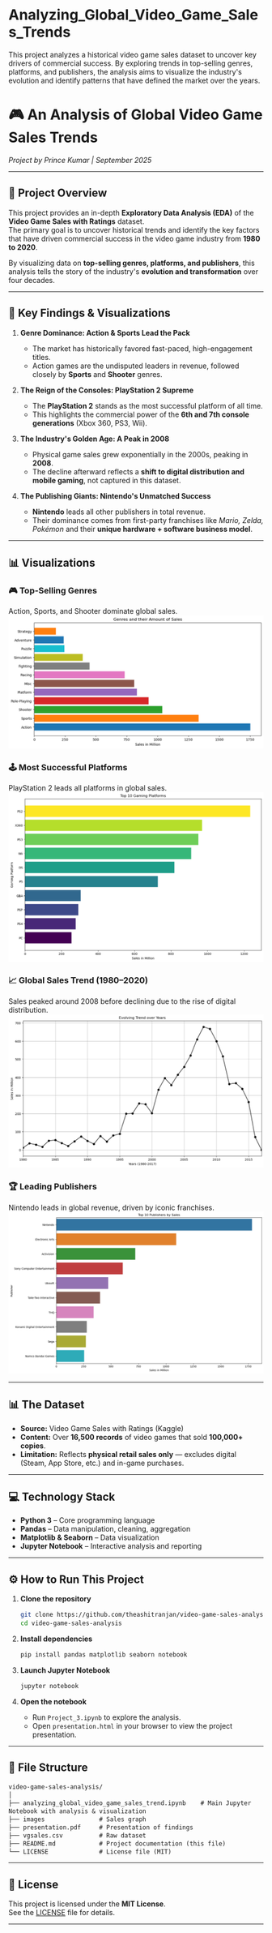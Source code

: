 # Analyzing_Global_Video_Game_Sales_Trends
This project analyzes a historical video game sales dataset to uncover key drivers of commercial success. By exploring trends in top-selling genres, platforms, and publishers, the analysis aims to visualize the industry's evolution and identify patterns that have defined the market over the years.


# 🎮 An Analysis of Global Video Game Sales Trends  
*Project by Prince Kumar | September 2025*  

---

## 📖 Project Overview  
This project provides an in-depth **Exploratory Data Analysis (EDA)** of the **Video Game Sales with Ratings** dataset.  
The primary goal is to uncover historical trends and identify the key factors that have driven commercial success in the video game industry from **1980 to 2020**.  

By visualizing data on **top-selling genres, platforms, and publishers**, this analysis tells the story of the industry's **evolution and transformation** over four decades.  

---

## 🚀 Key Findings & Visualizations  

1. **Genre Dominance: Action & Sports Lead the Pack**  
   - The market has historically favored fast-paced, high-engagement titles.  
   - Action games are the undisputed leaders in revenue, followed closely by **Sports** and **Shooter** genres.  

2. **The Reign of the Consoles: PlayStation 2 Supreme**  
   - The **PlayStation 2** stands as the most successful platform of all time.  
   - This highlights the commercial power of the **6th and 7th console generations** (Xbox 360, PS3, Wii).  

3. **The Industry's Golden Age: A Peak in 2008**  
   - Physical game sales grew exponentially in the 2000s, peaking in **2008**.  
   - The decline afterward reflects a **shift to digital distribution and mobile gaming**, not captured in this dataset.  

4. **The Publishing Giants: Nintendo's Unmatched Success**  
   - **Nintendo** leads all other publishers in total revenue.  
   - Their dominance comes from first-party franchises like *Mario, Zelda, Pokémon* and their **unique hardware + software business model**.  

---

## 📊 Visualizations  

### 🎮 Top-Selling Genres  
Action, Sports, and Shooter dominate global sales.  
![Top Genres](images/genre_sales.png)  

### 🕹️ Most Successful Platforms  
PlayStation 2 leads all platforms in global sales.  
![Top Platforms](images/platform_sales.png)  

### 📈 Global Sales Trend (1980–2020)  
Sales peaked around 2008 before declining due to the rise of digital distribution.  
![Sales Over Time](images/sales_trends.png)  

### 🏆 Leading Publishers  
Nintendo leads in global revenue, driven by iconic franchises.  
![Top Publishers](images/publisher_sales.png)  

---


## 📊 The Dataset  

- **Source:** Video Game Sales with Ratings (Kaggle)  
- **Content:** Over **16,500 records** of video games that sold **100,000+ copies**.  
- **Limitation:** Reflects **physical retail sales only** — excludes digital (Steam, App Store, etc.) and in-game purchases.  

---

## 💻 Technology Stack  

- **Python 3** – Core programming language  
- **Pandas** – Data manipulation, cleaning, aggregation  
- **Matplotlib & Seaborn** – Data visualization  
- **Jupyter Notebook** – Interactive analysis and reporting  

---

## ⚙️ How to Run This Project  

1. **Clone the repository**  
   ```bash
   git clone https://github.com/theashitranjan/video-game-sales-analysis.git
   cd video-game-sales-analysis
   ```

2. **Install dependencies**  
   ```bash
   pip install pandas matplotlib seaborn notebook
   ```

3. **Launch Jupyter Notebook**  
   ```bash
   jupyter notebook
   ```

4. **Open the notebook**  
   - Run `Project_3.ipynb` to explore the analysis.  
   - Open `presentation.html` in your browser to view the project presentation.  

---

## 📁 File Structure  

```
video-game-sales-analysis/
│
├── analyzing_global_video_game_sales_trend.ipynb    # Main Jupyter Notebook with analysis & visualization
├── images               # Sales graph
├── presentation.pdf     # Presentation of findings
├── vgsales.csv          # Raw dataset
├── README.md            # Project documentation (this file)
└── LICENSE              # License file (MIT)
```

---

## 📄 License  

This project is licensed under the **MIT License**.  
See the [LICENSE](./LICENSE) file for details.  

---
